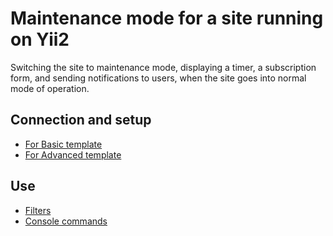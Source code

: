 Maintenance mode for a site running on Yii2
===========================================

Switching the site to maintenance mode, displaying a timer, a subscription form, and sending notifications to users,
when the site goes into normal mode of operation.

Connection and setup
--------------------
* [For Basic template](basic/README.md)
* [For Advanced template](advanced/README.md)

Use
---
* [Filters](common/filters.md)
* [Console commands](common/console-commands.md)
